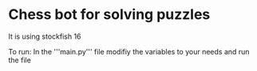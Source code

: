 # Chess bot for solving puzzles
It is using stockfish 16

To run:
In the '''main.py''' file modifiy the variables to your needs and run the file 
 
